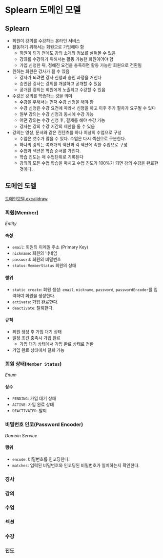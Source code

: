 # Splearn 도메인 모델

## Splearn

- 회원이 강의를 수강하는 온라인 서비스
- 활동하기 위해서는 회원으로 가입해야 함
    - 회원이 되기 전에도 강의 소개와 정보를 살펴볼 수 있음
    - 강의를 수강하기 위해서는 활동 가능한 회원이어야 함
    - 가입 신청한 뒤, 정해진 요건을 충족하면 활동 가능한 회원으로 전환됨
- 원하는 회원은 강사가 될 수 있음
    - 강사가 되려면 강사 신청과 승인 과정을 거친다
    - 승인된 강사는 강의를 개설하고 공개할 수 있음
    - 공개된 강의는 회원에게 노출되고 수강할 수 있음
- 수강은 강의를 학습하는 것을 의미
    - 수강을 우해서는 먼저 수강 신청을 해야 함
    - 수강 신청은 수강 요건에 따라서 신청을 하고 이후 추가 절차가 요구될 수 있다
    - 일부 강의는 수강 신청과 동시에 수강 가능
    - 어떤 강의는 수강 신청 후, 결제를 해야 수강 가능
    - 강사는 강의 수강 기간의 제한을 둘 수 있음
- 강의는 영상, 문서와 같은 컨텐츠를 하나 이상의 수업으로 구성
    - 수업은 갯수가 많을 수 있다. 수업은 다시 섹션으로 구분한다.
    - 하나의 강의는 여러개의 섹션과 각 섹션에 속한 수업으로 구성
    - 수업과 섹션은 학습 순서를 가진다.
    - 학습 진도는 매 수업단위로 기록된다
    - 강의의 모든 수업 학습을 마치고 수업 진도가 100%가 되면 강의 수강을 완료한 것이다.

## 도메인 도멜
[도메인모델.excalidraw](%E1%84%83%E1%85%A9%E1%84%86%E1%85%A6%E1%84%8B%E1%85%B5%E1%86%AB%E1%84%86%E1%85%A9%E1%84%83%E1%85%A6%E1%86%AF.excalidraw)

### 회원(Member)
_Entity_
#### 속성
- `email`: 회원의 이메일 주소 (Primary Key)
- `nickname`: 회원의 닉네임
- `password`: 회원의 비밀번호
- `status`: `MemberStatus` 회원의 상태
#### 행위
- `static create`: 회원 생성: `email`, `nickname`, `password`, `passwordEncoder`를 입력하여 회원을 생성한다.
- `activate`: 가입 완료한다.
- `deactivate`: 탈퇴한다.
#### 규칙
- 회원 생성 후 가입 대기 상태
- 일정 조건 충족시 가입 완료
  - 가입 대기 상태에서 가입 완료 상태로 전환
- 가입 완료 상태에서 탈퇴 가능

### 회원 상태(`Member Status`)
_Enum_
#### 상수
- `PENDING`: 가입 대기 상태
- `ACTIVE`: 가입 완료 상태
- `DEACTIVATED`: 탈퇴

### 비밀번호 인코(Password Encoder)
_Domain Service_
#### 행위
- `encode`: 비밀번호를 인코딩한다.
- `matches`: 입력된 비밀번호와 인코딩된 비밀번호가 일치하는지 확인한다.

### 강사

### 강의

### 수업

### 섹션

### 수강

### 진도
